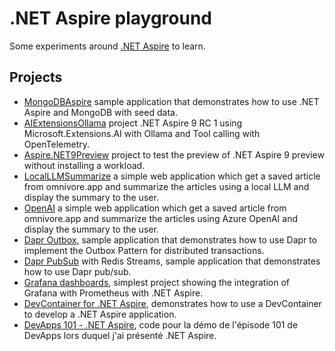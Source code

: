 # .NET Aspire playground

Some experiments around [.NET Aspire](https://learn.microsoft.com/en-us/dotnet/aspire/get-started/aspire-overview) to learn.

## Projects

- [MongoDBAspire](https://github.com/laurentkempe/aspirePlayground/tree/main/MongoDBAspire) sample application that demonstrates how to use .NET Aspire and MongoDB with seed data.
- [AIExtensionsOllama](https://github.com/laurentkempe/aspirePlayground/tree/main/AIExtensionsOllama) project .NET Aspire 9 RC 1 using Microsoft.Extensions.AI with Ollama and Tool calling with OpenTelemetry.
- [Aspire.NET9Preview](https://github.com/laurentkempe/aspirePlayground/tree/main/Aspire.NET9Preview) project to test the preview of .NET Aspire 9 preview without installing a workload.
- [LocalLLMSummarize](https://github.com/laurentkempe/aspirePlayground/tree/main/LocalLLMSummarize) a simple web application which get a saved article from omnivore.app and summarize the articles using a local LLM and display the summary to the user.
- [OpenAI](https://github.com/laurentkempe/aspirePlayground/tree/main/OpenAI) a simple web application which get a saved article from omnivore.app and summarize the articles using Azure OpenAI and display the summary to the user.
- [Dapr Outbox](https://github.com/laurentkempe/aspirePlayground/tree/main/DaprOutbox), sample application that demonstrates how to use Dapr to implement the Outbox Pattern for distributed transactions.
- [Dapr PubSub](https://github.com/laurentkempe/aspirePlayground/tree/main/DaprPubSub) with Redis Streams, sample application that demonstrates how to use Dapr pub/sub.
- [Grafana dashboards](https://github.com/laurentkempe/aspirePlayground/tree/main/GrafanaDashboards), simplest project showing the integration of Grafana with Prometheus with .NET Aspire.
- [DevContainer for .NET Aspire](https://github.com/laurentkempe/aspirePlayground/tree/main/DevContainer), demonstrates how to use a DevContainer to develop a .NET Aspire application.
- [DevApps 101 - .NET Aspire](https://github.com/laurentkempe/aspirePlayground/tree/main/DevApps101), code pour la démo de l'épisode 101 de DevApps lors duquel j'ai présenté .NET Aspire.
